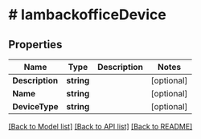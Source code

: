 # # IambackofficeDevice


## Properties 


Name | Type | Description | Notes
------------ | ------------- | ------------- | -------------
**Description**| **string** |   | [optional]
**Name**| **string** |   | [optional]
**DeviceType**| **string** |   | [optional]


[[Back to Model list]](../../README.md#models) [[Back to API list]](../../README.md#endpoints) [[Back to README]](../../README.md)

